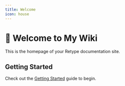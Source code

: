 ```yaml
---
title: Welcome
icon: house
---
```


# 👋 Welcome to My Wiki

This is the homepage of your Retype documentation site.

## Getting Started

Check out the [Getting Started](getting-started.md) guide to begin.
